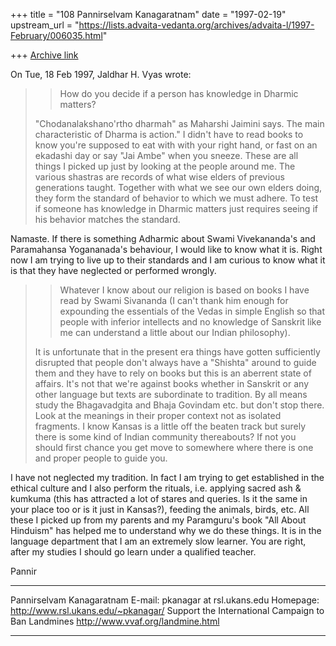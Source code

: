 +++
title = "108 Pannirselvam Kanagaratnam"
date = "1997-02-19"
upstream_url = "https://lists.advaita-vedanta.org/archives/advaita-l/1997-February/006035.html"

+++
[Archive link](https://lists.advaita-vedanta.org/archives/advaita-l/1997-February/006035.html)

On Tue, 18 Feb 1997, Jaldhar H. Vyas wrote:

> > How do you decide if a person has  knowledge in Dharmic matters?
> >
>
> "Chodanalakshano'rtho dharmah" as Maharshi Jaimini says.  The main
> characteristic of Dharma is action."  I didn't have to read books to
> know you're supposed to eat with with your right hand, or fast on an
> ekadashi day or say "Jai Ambe" when you sneeze.  These are all things I
> picked up just by looking at the people around me.  The various shastras
> are records of what wise elders of previous generations taught.  Together
> with what we see our own elders doing, they form the standard of behavior
> to which we must adhere.  To test if someone has knowledge in Dharmic
> matters just requires seeing if his behavior matches the standard.
>

Namaste.
        If there is something Adharmic about Swami Vivekananda's and
Paramahansa Yogananada's behaviour, I would like to know what it is. Right
now I am trying to live up to their standards and I am curious to know
what it is that they have neglected or performed wrongly.

> > Whatever I know about our religion is based on books I have read by Swami
> > Sivananda (I can't thank him enough for expounding the essentials of the
> > Vedas in simple English so that people with inferior intellects and no
> > knowledge of Sanskrit like me can understand a little about our Indian
> > philosophy).
>
> It is unfortunate that in the present era things have gotten sufficiently
> disrupted that people don't always have a "Shishta" around to guide them
> and they have to rely on books but this is an aberrent state of affairs.
> It's not that we're against books whether in Sanskrit or any other
> language but texts are subordinate to tradition.  By all means study the
> Bhagavadgita and Bhaja Govindam etc. but don't stop there.  Look at the
> meanings in their proper context not as isolated fragments.  I know Kansas
> is a little off the beaten track but surely there is some kind of Indian
> community thereabouts?  If not you should first chance you get move to
> somewhere where there is one and proper people to guide you.
>

I have not neglected my tradition. In fact I am trying to get established
in the ethical culture and I also perform the rituals, i.e. applying
sacred ash & kumkuma (this has attracted a lot of stares and queries. Is
it the same in your place too or is it just in Kansas?), feeding the
animals, birds, etc. All these I picked up from my parents and my
Paramguru's book "All About Hinduism"  has helped me to understand why we
do these things.  It is in the language department that I am an extremely
slow learner. You are right, after my studies I should go learn under a
qualified teacher.

Pannir

*******************************************************
  Pannirselvam Kanagaratnam
  E-mail: pkanagar at rsl.ukans.edu
  Homepage: http://www.rsl.ukans.edu/~pkanagar/
  Support the International Campaign to Ban Landmines
  http://www.vvaf.org/landmine.html
*******************************************************

